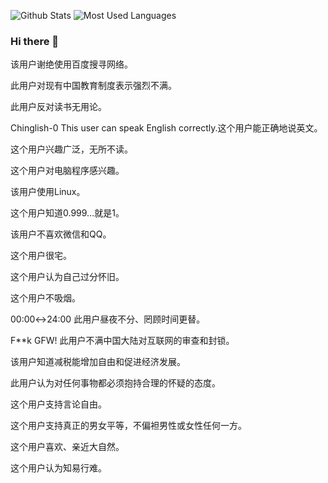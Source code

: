 ![Github Stats](https://github-readme-stats.vercel.app/api?username=FlyRenxing&show_icons=true&theme=dark&count_private=true) ![Most Used Languages](https://github-readme-stats.vercel.app/api/top-langs/?username=FlyRenxing&theme=dark&layout=compact)

### Hi there 👋

该用户谢绝使用百度搜寻网络。

此用户对现有中国教育制度表示强烈不满。

此用户反对读书无用论。

Chinglish-0	This user can speak English correctly.这个用户能正确地说英文。

这个用户兴趣广泛，无所不读。

这个用户对电脑程序感兴趣。

该用户使用Linux。

这个用户知道0.999…就是1。

该用户不喜欢微信和QQ。

这个用户很宅。

这个用户认为自己过分怀旧。

这个用户不吸烟。

00:00↔24:00	此用户昼夜不分、罔顾时间更替。

F**k GFW!	此用户不满中国大陆对互联网的审查和封锁。

该用户知道减税能增加自由和促进经济发展。

此用户认为对任何事物都必须抱持合理的怀疑的态度。

这个用户支持言论自由。

这个用户支持真正的男女平等，不偏袒男性或女性任何一方。

这个用户喜欢、亲近大自然。

这个用户认为知易行难。
